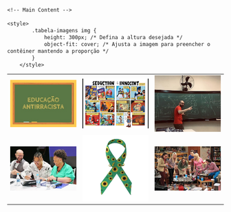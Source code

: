 
<html lang="pt-br">
<head>
    <meta charset="UTF-8">
    <meta name="viewport" content="width=device-width, initial-scale=1.0">
    <title>Francisco Nascimento</title>
    <meta name="description" content="Francisco de Assis Nascimento Junior, professor Adjunto no Campus Sosígenes Costa da Universidade Federal do Sul da Bahia em Porto Seguro (BA), atuo na formação de professores; pesquisa as relações de identidade de gênero/étnico-raciais com a Ciência através de Histórias em Quadrinhos de Super-Heróis.">
    <meta name="keywords" content="Francisco de Assis Nascimento Junior, Ensino de Física, Ensino de Ciências, histórias em quadrinhos e Educação, Histórias em Quadrinhos e Ensino de Física, super-heróis, relações étnico-raciais, comunidade de aprendizagem, jogos de RPG, RPG e educação, RPG e ensino de Física, RPG e ensino de Ciências">
    <link rel="stylesheet" href="styles.css">
</head>
<body>


    <!-- Main Content -->

    <style>
            .tabela-imagens img {
                height: 300px; /* Defina a altura desejada */
                object-fit: cover; /* Ajusta a imagem para preencher o contêiner mantendo a proporção */
            }
        </style>
  <table class="wide">
      <tr>
          <td class="left">
              <a href="pages/pesquisa_edu.html">
                  <img src="imagens/index_pics/educa_anti.jpg" alt="lousa escolar verde com a escrita Educação Antiracista em giz amarelo" title="Educação Antiracista"/>
              </a>
          </td>
          <td class="right">
              <a href="pages/pesquisa_hq.html">
                  <img src="imagens/index_pics/hq.jpg" alt="historias em quadrinhos" title="Historias em Quadrinhos de Super-Heróis e Ensino de Ciências"/>
              </a>
          </td>
          <td class="left">
              <a href="pages/ensino.html">
                  <img src="imagens/index_pics/aulas_.png" alt="prof Francisco em frente a uma lousa verde cheia de equações em uma aula de física" title="aulas"/>
              </a>
          </td>
      </tr>
      <tr>
          <td class="right">
              <a href="pages/decanato.html">
                  <img src="imagens/index_pics/mano.JPG" alt="Professor Francisco ao lado de mano brown e da reitora da UFSB" title="Decanato"/>
              </a>
          </td>
          <td class="left">
              <a href="pages/textos/autismo.html">
                  <img src="imagens/index_pics/tea_adulto.jpg" alt="laço de tecido com estampa de girassóis" title="Autismo em Adultos"/>
              </a>
          </td>
          <td class="right">
              <a href="pages/pesquisa_jogos.html">
                  <img src="imagens/index_pics/tbbt_jogos.jpg" alt="cena da série The big bang theory com os personagens jogando RPG" title="Jogos de RPG e Educação"/>
              </a>
          </td>
      </tr>
  </table>
</body>
</html>
